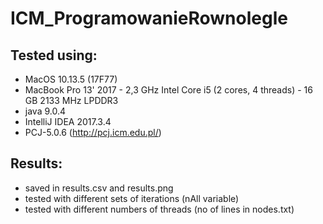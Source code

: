 # ICM_ProgramowanieRownolegle

## Tested using:
- MacOS 10.13.5 (17F77)
- MacBook Pro 13' 2017 - 2,3 GHz Intel Core i5 (2 cores, 4 threads) - 16 GB 2133 MHz LPDDR3
- java 9.0.4
- IntelliJ IDEA 2017.3.4
- PCJ-5.0.6 (http://pcj.icm.edu.pl/)

## Results:
- saved in results.csv and results.png
- tested with different sets of iterations (nAll variable)
- tested with different numbers of threads (no of lines in nodes.txt)
